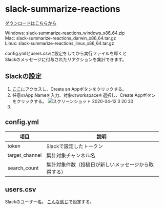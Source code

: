 # slack-summarize-reactions

[ダウンロードはこちらから](https://github.com/Kanatani28/slack-summarize-reactions/releases)

Windows: slack-summarize-reactions_windows_x86_64.zip   
Mac: slack-summarize-reactions_darwin_x86_64.tar.gz   
Linux: slack-summarize-reactions_linux_x86_64.tar.gz   

config.ymlとusers.csvに設定をしてから実行ファイルを叩くと  
Slackのメッセージに付与されたリアクションを集計できます。

## Slackの設定
1. [ここ](https://api.slack.com/apps)にアクセスし、Create an Appボタンをクリックする。
2. 任意のApp Nameを入力、対象のworkspaceを選択し、Create Appボタンをクリックする。
![スクリーンショット 2020-04-12 3 20 30](https://user-images.githubusercontent.com/16130443/79051724-c9130300-7c6c-11ea-8a6b-4cb3cc24c527.png)
3. 

## config.yml

|項目|説明|
|--|--|
|token|Slackで設定したトークン|
|target_channel|集計対象チャンネル名|
|search_count|集計対象件数（投稿日が新しいメッセージから取得する）|

## users.csv

Slackのユーザー名。
[こんな感じ](https://github.com/Kanatani28/slack-summarize-reactions/blob/master/users.csv)で設定する。
